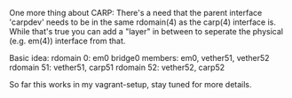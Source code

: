 One more thing about CARP:
There's a need that the parent interface 'carpdev' needs to be in the same rdomain(4) as the carp(4) interface is.
While that's true you can add a "layer" in between to seperate the physical (e.g. em(4)) interface from that.

Basic idea:
rdomain 0: em0
bridge0 members: em0, vether51, vether52
rdomain 51: vether51, carp51
rdomain 52: vether52, carp52

So far this works in my vagrant-setup, stay tuned for more details.
